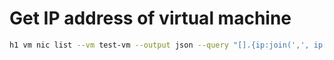 # Get IP address of virtual machine

```bash
h1 vm nic list --vm test-vm --output json --query "[].{ip:join(',', ip[].address)}" --output tsv
```